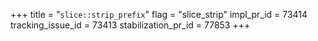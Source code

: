 +++
title = "`slice::strip_prefix`"
flag = "slice_strip"
impl_pr_id = 73414
tracking_issue_id = 73413
stabilization_pr_id = 77853
+++
